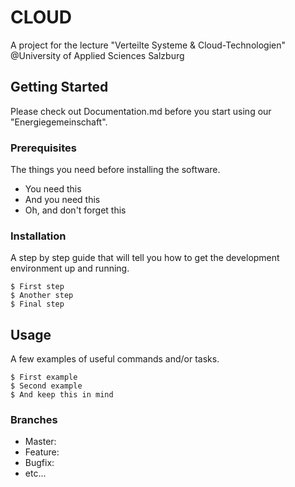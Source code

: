 # CLOUD

A project for the lecture "Verteilte Systeme & Cloud-Technologien" @University of Applied Sciences Salzburg

## Getting Started

Please check out Documentation.md before you start using our "Energiegemeinschaft".

### Prerequisites

The things you need before installing the software.

* You need this
* And you need this
* Oh, and don't forget this

### Installation

A step by step guide that will tell you how to get the development environment up and running.

```
$ First step
$ Another step
$ Final step
```

## Usage

A few examples of useful commands and/or tasks.

```
$ First example
$ Second example
$ And keep this in mind
```

### Branches

* Master:
* Feature:
* Bugfix:
* etc...

